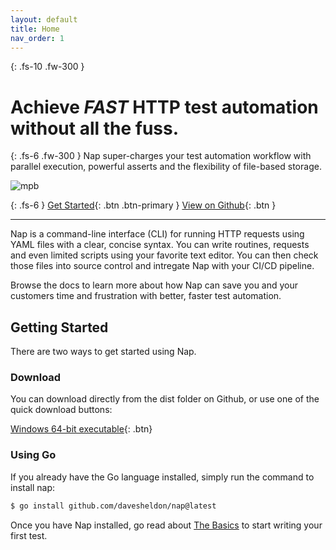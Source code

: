 ```yaml
---
layout: default
title: Home
nav_order: 1
---
```

{: .fs-10 .fw-300 }
# Achieve _FAST_ HTTP test automation without all the fuss.

{: .fs-6 .fw-300 }
Nap super-charges your test automation workflow with parallel execution, powerful asserts and the flexibility of file-based storage.

![mpb](https://github.com/davesheldon/nap/assets/7782805/e7d70e5e-6ea3-4bb8-b909-e770ec9298f7)


{: .fs-6 }
[Get Started](#getting-started){: .btn .btn-primary } [View on Github](https://github.com/davesheldon/nap){: .btn }

---

Nap is a command-line interface (CLI) for running HTTP requests using YAML files with a clear, concise syntax. You can write routines, requests and even limited scripts using your favorite text editor. You can then check those files into source control and intregate Nap with your CI/CD pipeline.

Browse the docs to learn more about how Nap can save you and your customers time and frustration with better, faster test automation.

## Getting Started

There are two ways to get started using Nap.

### Download

You can download directly from the dist folder on Github, or use one of the quick download buttons:

[Windows 64-bit executable](https://github.com/davesheldon/nap/releases/download/v0.3.3/nap.exe){: .btn}

### Using Go

If you already have the Go language installed, simply run the command to install nap:

```bash
$ go install github.com/davesheldon/nap@latest
```

Once you have Nap installed, go read about [The Basics](/the-basics) to start writing your first test.
